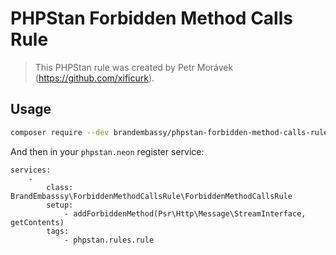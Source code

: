 # PHPStan Forbidden Method Calls Rule

> This PHPStan rule was created by Petr Morávek (https://github.com/xificurk).

## Usage

```bash
composer require --dev brandembassy/phpstan-forbidden-method-calls-rule 
```

And then in your `phpstan.neon` register service:

```
services:
    -
        class: BrandEmbasssy\ForbiddenMethodCallsRule\ForbiddenMethodCallsRule
        setup:
            - addForbiddenMethod(Psr\Http\Message\StreamInterface, getContents)
        tags:
            - phpstan.rules.rule
```


